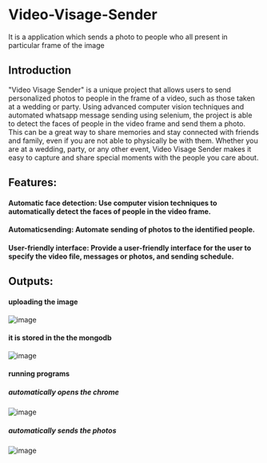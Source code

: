 # Video-Visage-Sender
It is a application which sends a photo to people who all present in particular frame of the image

## Introduction
"Video Visage Sender" is a unique project that allows users to send personalized photos to people in the frame of a video, such as those taken at a wedding or party. Using advanced computer vision techniques and automated whatsapp message sending using selenium, the project is able to detect the faces of people in the video frame and send them a  photo. This can be a great way to share memories and stay connected with friends and family, even if you are not able to physically be with them. Whether you are at a wedding, party, or any other event, Video Visage Sender makes it easy to capture and share special moments with the people you care about.

## Features:
#### Automatic face detection: Use computer vision techniques to automatically detect the faces of people in the video frame.

#### Automaticsending: Automate  sending of  photos to the identified people.

#### User-friendly interface: Provide a user-friendly interface for the user to specify the video file, messages or photos, and sending schedule.

## Outputs:
#### uploading the image 

![image](https://user-images.githubusercontent.com/55653139/211068871-d356294b-d151-43c8-bf55-fafb6e4756c2.png)

#### it is stored in the the mongodb
![image](https://user-images.githubusercontent.com/55653139/211069033-72b1e970-9c3d-4d11-97d3-fd99e17aa05b.png)

#### running programs
##### automatically opens the chrome
![image](https://user-images.githubusercontent.com/55653139/211069274-5606fd12-8e39-4646-9b76-1e4f3f8fc520.png)
##### automatically sends the photos
![image](https://user-images.githubusercontent.com/55653139/211069353-69ac15dd-951a-4a77-8689-fe1bf21205ca.png)
